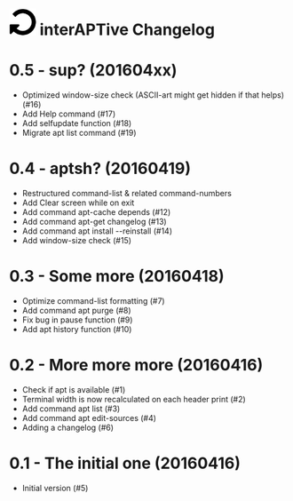 ![logo](https://raw.githubusercontent.com/yafp/interAPTive/master/doc/fa-repeat_64_0_000000_none.png) interAPTive Changelog
==========

0.5 - sup? (201604xx)
=====================
- Optimized window-size check (ASCII-art might get hidden if that helps) (#16)
- Add Help command (#17)
- Add selfupdate function (#18)
- Migrate apt list command (#19)


0.4 - aptsh? (20160419)
=======================
- Restructured command-list & related command-numbers
- Add Clear screen while on exit
- Add command apt-cache depends (#12)
- Add command apt-get changelog (#13)
- Add command apt install --reinstall (#14)
- Add window-size check (#15)


0.3 - Some more (20160418)
==========================
- Optimize command-list formatting (#7)
- Add command apt purge (#8)
- Fix bug in pause function (#9)
- Add apt history function (#10)


0.2 - More more more (20160416)
===============================
- Check if apt is available (#1)
- Terminal width is now recalculated on each header print (#2)
- Add command apt list (#3)
- Add command apt edit-sources (#4)
- Adding a changelog (#6)


0.1 - The initial one (20160416)
================================
- Initial version (#5)

